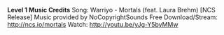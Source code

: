 **Level 1 Music Credits**
Song: Warriyo - Mortals (feat. Laura Brehm) [NCS Release]
Music provided by NoCopyrightSounds
Free Download/Stream: http://ncs.io/mortals
Watch: http://youtu.be/yJg-Y5byMMw
